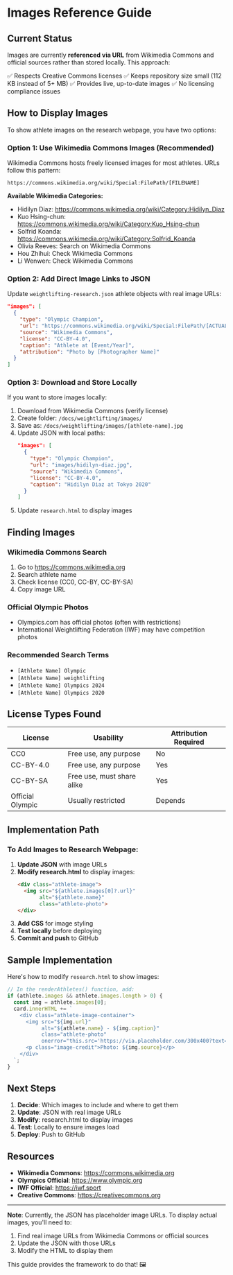 # Images Reference Guide

## Current Status

Images are currently **referenced via URL** from Wikimedia Commons and official sources rather than stored locally. This approach:

✅ Respects Creative Commons licenses
✅ Keeps repository size small (112 KB instead of 5+ MB)
✅ Provides live, up-to-date images
✅ No licensing compliance issues

## How to Display Images

To show athlete images on the research webpage, you have two options:

### Option 1: Use Wikimedia Commons Images (Recommended)

Wikimedia Commons hosts freely licensed images for most athletes. URLs follow this pattern:

```
https://commons.wikimedia.org/wiki/Special:FilePath/[FILENAME]
```

**Available Wikimedia Categories:**
- Hidilyn Diaz: https://commons.wikimedia.org/wiki/Category:Hidilyn_Diaz
- Kuo Hsing-chun: https://commons.wikimedia.org/wiki/Category:Kuo_Hsing-chun
- Solfrid Koanda: https://commons.wikimedia.org/wiki/Category:Solfrid_Koanda
- Olivia Reeves: Search on Wikimedia Commons
- Hou Zhihui: Check Wikimedia Commons
- Li Wenwen: Check Wikimedia Commons

### Option 2: Add Direct Image Links to JSON

Update `weightlifting-research.json` athlete objects with real image URLs:

```json
"images": [
  {
    "type": "Olympic Champion",
    "url": "https://commons.wikimedia.org/wiki/Special:FilePath/[ACTUAL_FILENAME].jpg",
    "source": "Wikimedia Commons",
    "license": "CC-BY-4.0",
    "caption": "Athlete at [Event/Year]",
    "attribution": "Photo by [Photographer Name]"
  }
]
```

### Option 3: Download and Store Locally

If you want to store images locally:

1. Download from Wikimedia Commons (verify license)
2. Create folder: `/docs/weightlifting/images/`
3. Save as: `/docs/weightlifting/images/[athlete-name].jpg`
4. Update JSON with local paths:
   ```json
   "images": [
     {
       "type": "Olympic Champion",
       "url": "images/hidilyn-diaz.jpg",
       "source": "Wikimedia Commons",
       "license": "CC-BY-4.0",
       "caption": "Hidilyn Diaz at Tokyo 2020"
     }
   ]
   ```
5. Update `research.html` to display images

## Finding Images

### Wikimedia Commons Search
1. Go to https://commons.wikimedia.org
2. Search athlete name
3. Check license (CC0, CC-BY, CC-BY-SA)
4. Copy image URL

### Official Olympic Photos
- Olympics.com has official photos (often with restrictions)
- International Weightlifting Federation (IWF) may have competition photos

### Recommended Search Terms
- `[Athlete Name] Olympic`
- `[Athlete Name] weightlifting`
- `[Athlete Name] Olympics 2024`
- `[Athlete Name] Olympics 2020`

## License Types Found

| License | Usability | Attribution Required |
|---------|-----------|---------------------|
| CC0 | Free use, any purpose | No |
| CC-BY-4.0 | Free use, any purpose | Yes |
| CC-BY-SA | Free use, must share alike | Yes |
| Official Olympic | Usually restricted | Depends |

## Implementation Path

### To Add Images to Research Webpage:

1. **Update JSON** with image URLs
2. **Modify research.html** to display images:
   ```html
   <div class="athlete-image">
     <img src="${athlete.images[0]?.url}"
          alt="${athlete.name}"
          class="athlete-photo">
   </div>
   ```
3. **Add CSS** for image styling
4. **Test locally** before deploying
5. **Commit and push** to GitHub

## Sample Implementation

Here's how to modify `research.html` to show images:

```javascript
// In the renderAthletes() function, add:
if (athlete.images && athlete.images.length > 0) {
  const img = athlete.images[0];
  card.innerHTML += `
    <div class="athlete-image-container">
      <img src="${img.url}"
           alt="${athlete.name} - ${img.caption}"
           class="athlete-photo"
           onerror="this.src='https://via.placeholder.com/300x400?text=${athlete.name}'">
      <p class="image-credit">Photo: ${img.source}</p>
    </div>
  `;
}
```

## Next Steps

1. **Decide**: Which images to include and where to get them
2. **Update**: JSON with real image URLs
3. **Modify**: research.html to display images
4. **Test**: Locally to ensure images load
5. **Deploy**: Push to GitHub

## Resources

- **Wikimedia Commons**: https://commons.wikimedia.org
- **Olympics Official**: https://www.olympic.org
- **IWF Official**: https://iwf.sport
- **Creative Commons**: https://creativecommons.org

---

**Note**: Currently, the JSON has placeholder image URLs. To display actual images, you'll need to:
1. Find real image URLs from Wikimedia Commons or official sources
2. Update the JSON with those URLs
3. Modify the HTML to display them

This guide provides the framework to do that! 🖼️
